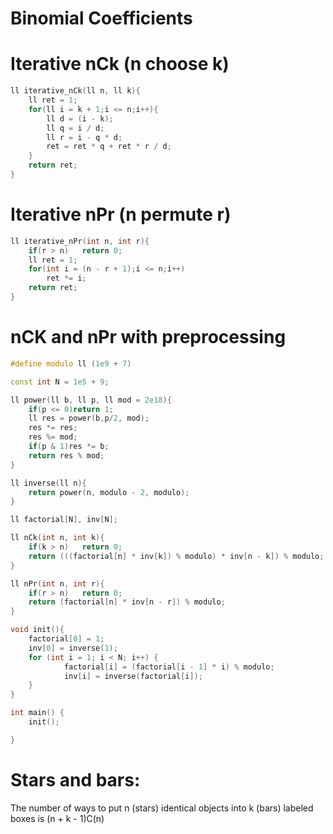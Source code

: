 # Binomial Coefficients

# Iterative nCk (n choose k)
```cpp
ll iterative_nCk(ll n, ll k){
    ll ret = 1;
    for(ll i = k + 1;i <= n;i++){
        ll d = (i - k);
        ll q = i / d;
        ll r = i - q * d;
        ret = ret * q + ret * r / d;
    }
    return ret;
}
```

# Iterative nPr (n permute r)
```cpp
ll iterative_nPr(int n, int r){
    if(r > n)   return 0;
    ll ret = 1;
    for(int i = (n - r + 1);i <= n;i++)
        ret *= i;
    return ret;
}
```

# nCK and nPr with preprocessing
```cpp
#define modulo ll (1e9 + 7)

const int N = 1e5 + 9;

ll power(ll b, ll p, ll mod = 2e18){
    if(p <= 0)return 1;
    ll res = power(b,p/2, mod);
    res *= res;
    res %= mod;
    if(p & 1)res *= b;
    return res % mod;
}

ll inverse(ll n){
    return power(n, modulo - 2, modulo);
}

ll factorial[N], inv[N];

ll nCk(int n, int k){
    if(k > n)   return 0;
    return (((factorial[n] * inv[k]) % modulo) * inv[n - k]) % modulo;
}

ll nPr(int n, int r){
    if(r > n)   return 0;
    return (factorial[n] * inv[n - r]) % modulo;
}

void init(){
	factorial[0] = 1;
	inv[0] = inverse(1);
	for (int i = 1; i < N; i++) {
			factorial[i] = (factorial[i - 1] * i) % modulo;
			inv[i] = inverse(factorial[i]);
	}
}

int main() {
	init();

}
```



# Stars and bars:
The number of ways to put n (stars) identical objects into k (bars) labeled boxes is (n + k - 1)C(n)

